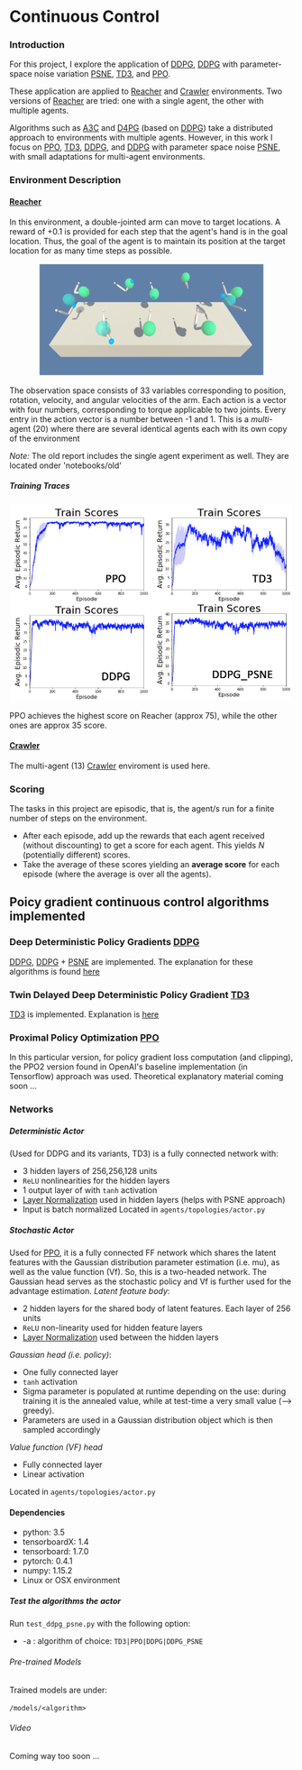 [actor-critic]: assets/actor-critic.png

[image1]: assets/reachers.gif
[image2]: assets/crawler.png
[discounted_state_visitation]: assets/discounted_state_visitation.png
[Reacher]: https://github.com/Unity-Technologies/ml-agents/blob/master/docs/Learning-Environment-Examples.md#reacher
[Crawler]: https://github.com/Unity-Technologies/ml-agents/blob/master/docs/Learning-Environment-Examples.md#crawler

[PPO]:   https://arxiv.org/pdf/1707.06347.pdf
[A3C]:   https://arxiv.org/pdf/1602.01783.pdf
[D4PG]: https://openreview.net/pdf?id=SyZipzbCb
[DQN]:  https://storage.googleapis.com/deepmind-media/dqn/DQNNaturePaper.pdf

[DPG]:  http://proceedings.mlr.press/v32/silver14.pdf
[DDPG]: https://arxiv.org/pdf/1509.02971.pdf
[PSNE]:  https://arxiv.org/pdf/1706.01905.pdf
[TD3]: https://arxiv.org/pdf/1802.09477.pdf

[karpathy_rl_blog]: http://karpathy.github.io/2016/05/31/rl/
[lilian_weng_policy_gradient]:https://lilianweng.github.io/lil-log/2018/04/08/policy-gradient-algorithms.html#policy-gradient
[Layer Normalization]: https://arxiv.org/abs/1607.06450
# Continuous Control
### Introduction

For this project, I explore the application of [DDPG], [DDPG] with parameter-space noise variation [PSNE], [TD3], and [PPO].

These application are applied to [Reacher] and [Crawler] environments. Two versions of [Reacher] are tried: one with a single agent, the other with multiple agents.

Algorithms such as [A3C] and [D4PG] (based on [DDPG]) take a distributed approach to environments with multiple agents. However, in this work I focus on [PPO], [TD3], [DDPG], and [DDPG] with parameter space noise [PSNE], with small adaptations for multi-agent environments.


### Environment Description

#### [Reacher]

In this environment, a double-jointed arm can move to target locations. A reward of +0.1 is provided for each step that the agent's hand is in the goal location. Thus, the goal of the agent is to maintain its position at the target location for as many time steps as possible.

<div style="text-align: center"><img src="assets/reachers_frozen.png" alt="Reacher" width="400" height="200" ></div>

The observation space consists of 33 variables corresponding to position, rotation, velocity, and angular velocities of the arm. Each action is a vector with four numbers, corresponding to torque applicable to two joints. Every entry in the action vector is a number between -1 and 1.
This is a *multi*-agent (20) where there are several identical agents each with its own copy of the environment

*Note:* The old report includes the single agent experiment as well. They are located onder 'notebooks/old'

##### Training Traces
<div style="text-align: center"><img src="assets/Comparative_Results.png" alt="Train Comparisons" width="500" height="350" ></div>

PPO achieves the highest score on Reacher (approx 75), while the other ones are approx 35 score.


#### [Crawler]
The multi-agent (13) [Crawler] enviroment is used here.


### Scoring
The tasks in this project are episodic, that is, the agent/s run for a finite number of steps on the environment.
- After each episode, add up the rewards that each agent received (without discounting) to get a score for each agent.  This yields *N* (potentially different) scores.
- Take the average of these scores yielding an **average score** for each episode (where the average is over all the agents).


## Poicy gradient continuous control algorithms implemented

### Deep Deterministic Policy Gradients [DDPG]
[DDPG], [DDPG] + [PSNE] are implemented. The explanation for these algorithms is found
[here](ddpg.md)


### Twin Delayed Deep Deterministic Policy Gradient [TD3]
[TD3] is implemented. Explanation is [here](td3.md)


### Proximal Policy Optimization [PPO]
In this particular version, for policy gradient loss computation (and clipping), the PPO2 version found in OpenAI's baseline implementation (in Tensorflow) approach was used.
Theoretical explanatory material coming soon ...


### Networks
##### Deterministic Actor
(Used for DDPG and its variants, TD3) is a fully connected network with:
 - 3 hidden layers of 256,256,128 units
 - `ReLU` nonlinearities for the hidden layers
 - 1 output layer of with `tanh` activation
 - [Layer Normalization] used in hidden layers (helps with PSNE approach)
 - Input is batch normalized
Located in `agents/topologies/actor.py`

##### Stochastic Actor
Used for [PPO], it is a fully connected FF network which shares the latent features with the Gaussian distribution parameter estimation (i.e. mu), as well as the value function (Vf).
So, this is a two-headed network. The Gaussian head serves as the stochastic policy and Vf is further used for the advantage estimation.
*Latent feature body*:
- 2 hidden layers for the shared body of latent features. Each layer of 256 units
- `ReLU` non-linearity used for hidden feature layers
- [Layer Normalization] used between the hidden layers

*Gaussian head (i.e. policy)*:
- One fully connected layer
- `tanh` activation
- Sigma parameter is populated at runtime depending on the use: during training it is the annealed value, while at test-time a very small value (--> greedy).
- Parameters are used in a Gaussian distribution object which is then sampled accordingly

*Value function (VF) head*
- Fully connected layer
- Linear activation

Located in `agents/topologies/actor.py`


#### Dependencies
* python: 3.5
* tensorboardX: 1.4
* tensorboard: 1.7.0
* pytorch: 0.4.1
* numpy: 1.15.2
* Linux or OSX environment


##### Test the algorithms the actor
Run `test_ddpg_psne.py` with the following option:
* -a : algorithm of choice: `TD3|PPO|DDPG|DDPG_PSNE`


###### Pre-trained Models
Trained models are under:

`/models/<algorithm>`


###### Video
Coming way too soon ...

